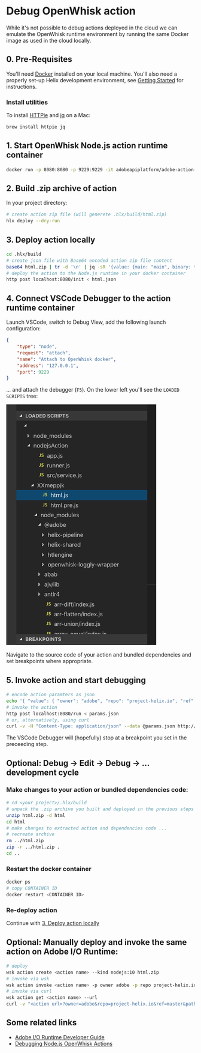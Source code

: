 # Debug OpenWhisk action

While it's not possible to debug actions deployed in the cloud we can emulate the OpenWhisk runtime environment by running the same Docker image as used in the cloud locally.

## 0. Pre-Requisites

You'll need [Docker](https://www.docker.com/) installed on your local machine. You'll also need a properly set-up Helix development environment, see [Getting Started](https://github.com/adobe/helix-home/blob/master/getting-started.md) for instructions.

### Install utilities

To install [HTTPie](https://httpie.org/) and [jq](https://stedolan.github.io/jq/) on a Mac:

```bash
brew install httpie jq
```

## 1. Start OpenWhisk Node.js action runtime container

```bash
docker run -p 8080:8080 -p 9229:9229 -it adobeapiplatform/adobe-action-nodejs-v10:3.0.17 node --inspect=0.0.0.0:9229 app.js
```

## 2. Build .zip archive of action

In your project directory:

```bash
# create action zip file (will generete .hlx/build/html.zip)
hlx deploy --dry-run
```

## <a name="3_deploy"></a>3. Deploy action locally

```bash
cd .hlx/build
# create json file with Base64 encoded action zip file content
base64 html.zip | tr -d '\n' | jq -sR '{value: {main: "main", binary: true, code: .}}' > html.json
# deploy the action to the Node.js runtime in your docker container
http post localhost:8080/init < html.json
```

## 4. Connect VSCode Debugger to the action runtime container

Launch VSCode, switch to Debug View, add the following launch configuration:

```json
{
    "type": "node",
    "request": "attach",
    "name": "Attach to OpenWhisk docker",
    "address": "127.0.0.1",
    "port": 9229
}
```

... and attach the debugger (`F5`). On the lower left you'll see the `LOADED SCRIPTS` tree:

![Loaded source files](LOADED_SCRIPTS.png)

Navigate to the source code of your action and bundled dependencies and set breakpoints where appropriate.

## 5. Invoke action and start debugging

```bash
# encode action paramters as json
echo '{ "value": { "owner": "adobe", "repo": "project-helix.io", "ref": "master", "path": "index.md", "extension": "html", "branch": "master", "strain": "default" } }' > params.json
# invoke the action
http post localhost:8080/run < params.json
# or, alternatively, using curl
curl -v -H "Content-Type: application/json" --data @params.json http://localhost:8080/run
```

The VSCode Debugger will (hopefully) stop at a breakpoint you set in the preceeding step.

## Optional: Debug -> Edit -> Debug -> ... development cycle

### Make changes to your action or bundled dependencies code:

```bash
# cd <your project>/.hlx/build
# unpack the .zip archive you built and deployed in the previous steps
unzip html.zip -d html
cd html
# make changes to extracted action and dependencies code ...
# recreate archive
rm ../html.zip
zip -r ../html.zip .
cd ..
```

### Restart the docker container

```bash
docker ps
# copy CONTAINER ID
docker restart <CONTAINER ID>
```

### Re-deploy action

Continue with [3. Deploy action locally](#3_deploy)

## Optional: Manually deploy and invoke the same action on Adobe I/O Runtime:

```bash
# deploy
wsk action create <action name> --kind nodejs:10 html.zip
# invoke via wsk
wsk action invoke <action name> -p owner adobe -p repo project-helix.io -p ref master -p path index.md -p extension html -p branch master -p strain default --result
# invoke via curl
wsk action get <action name> --url
curl -v "<action url>?owner=adobe&repo=project-helix.io&ref=master&path=/index.md&selector=&extension=html&branch=master&strain=default&params=(null)"
```

## Some related links

* [Adobe I/O Runtime Developer Guide](https://github.com/AdobeDocs/adobeio-runtime/tree/master#adobe-io-runtime-developer-guide)
* [Debugging Node.js OpenWhisk Actions](https://medium.com/openwhisk/debugging-node-js-openwhisk-actions-3da3303e6741)